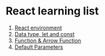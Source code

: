 # React learning list
1. [React environment](https://github.com/kow3388/react_learning/tree/main/react_environment)
2. [Data type, let and const](https://github.com/kow3388/react_learning/tree/main/data_type_let_and_const)
3. [Function & Arrow Function](https://github.com/kow3388/react_learning/tree/main/function_and_arrow_function)
4. [Default Parameters](https://github.com/kow3388/react_learning/tree/main/default_parameters)

